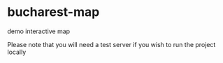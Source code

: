 # bucharest-map
demo interactive map

Please note that you will need a test server if you wish to run the project locally
